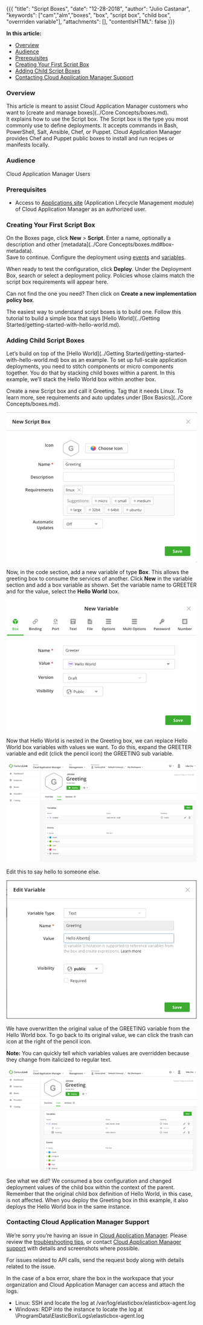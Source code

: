 {{{
"title": "Script Boxes",
"date": "12-28-2018",
"author": "Julio Castanar",
"keywords": ["cam","alm","boxes", "box", "script box", "child box", "overrriden variable"],
"attachments": [],
"contentIsHTML": false
}}}

**In this article:**

* [Overview](#overview)
* [Audience](#audience)
* [Prerequisites](#prerequisites)
* [Creating Your First Script Box](#creating-your-first-script-box)
* [Adding Child Script Boxes](#adding-child-script-boxes)
* [Contacting Cloud Application Manager Support](#contacting-cloud-application-manager-support)


### Overview

This article is meant to assist Cloud Application Manager customers who want to [create and manage boxes](../Core Concepts/boxes.md).<br/>
It explains how to use the Script box. The Script box is the type you most commonly use to define deployments. It accepts commands in Bash, PowerShell, Salt, Ansible, Chef, or Puppet. Cloud Application Manager provides Chef and Puppet public boxes to install and run recipes or manifests locally.


### Audience

Cloud Application Manager Users

### Prerequisites

* Access to [Applications site](https://cam.ctl.io/#/boxes) (Application Lifecycle Management module) of Cloud Application Manager as an authorized user.

### Creating Your First Script Box

On the Boxes page, click **New** > **Script**. Enter a name, optionally a description and other [metadata](../Core Concepts/boxes.md#box-metadata).<br/> 
Save to continue. Configure the deployment using [events](start-stop-and-upgrade-boxes.md) and [variables](parameterizing-boxes-with-variables.md).

When ready to test the configuration, click **Deploy**. Under the Deployment Box, search or select a deployment policy. Policies whose claims match the script box requirements will appear here.

Can not find the one you need? Then click on **Create a new implementation policy box**.

The easiest way to understand script boxes is to build one. Follow this tutorial to build a simple box that says [Hello World](../Getting Started/getting-started-with-hello-world.md).

### Adding Child Script Boxes

Let’s build on top of the [Hello World](../Getting Started/getting-started-with-hello-world.md) box as an example. To set up full-scale application deployments, you need to stitch components or micro components together. You do that by stacking child boxes within a parent. In this example, we’ll stack the Hello World box within another box.

Create a new Script box and call it Greeting. Tag that it needs Linux. To learn more, see requirements and auto updates under [Box Basics](../Core Concepts/boxes.md).

![scriptboxes1.png](../../images/cloud-application-manager/scriptboxes1.png)

Now, in the code section, add a new variable of type **Box**. This allows the greeting box to consume the services of another. Click **New** in the variable section and add a box variable as shown. Set the variable name to GREETER and for the value, select the **Hello World** box.

![scriptboxes2.png](../../images/cloud-application-manager/scriptboxes2.png)

Now that Hello World is nested in the Greeting box, we can replace Hello World box variables with values we want. To do this, expand the GREETER variable and edit (click the pencil icon) the GREETING sub variable.

![scriptboxes3.png](../../images/cloud-application-manager/scriptboxes3.png)

Edit this to say hello to someone else.

![scriptboxes4.png](../../images/cloud-application-manager/scriptboxes4.png)

We have overwritten the original value of the GREETING variable from the Hello World box. To go back to its original value, we can click the trash can icon at the right of the pencil icon.

**Note:** You can quickly tell which variables values are overridden because they change from italicized to regular text.

![scriptboxes5.png](../../images/cloud-application-manager/scriptboxes5.png)

See what we did? We consumed a box configuration and changed deployment values of the child box within the context of the parent. Remember that the original child box definition of Hello World, in this case, is not affected. When you deploy the Greeting box in this example, it also deploys the Hello World box in the same instance.

### Contacting Cloud Application Manager Support

We’re sorry you’re having an issue in [Cloud Application Manager](https://www.ctl.io/cloud-application-manager/). Please review the [troubleshooting tips](../Troubleshooting/troubleshooting-tips.md), or contact [Cloud Application Manager support](mailto:incident@CenturyLink.com) with details and screenshots where possible.

For issues related to API calls, send the request body along with details related to the issue.

In the case of a box error, share the box in the workspace that your organization and Cloud Application Manager can access and attach the logs.
* Linux: SSH and locate the log at /var/log/elasticbox/elasticbox-agent.log
* Windows: RDP into the instance to locate the log at \ProgramData\ElasticBox\Logs\elasticbox-agent.log
